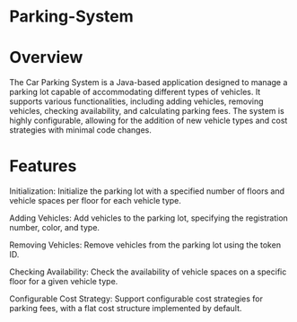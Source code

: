 # Parking-System
# Overview
The Car Parking System is a Java-based application designed to manage a parking lot capable of accommodating different types of vehicles. It supports various functionalities, including adding vehicles, removing vehicles, checking availability, and calculating parking fees. The system is highly configurable, allowing for the addition of new vehicle types and cost strategies with minimal code changes.

# Features
 Initialization: Initialize the parking lot with a specified number of floors and vehicle spaces per floor for each vehicle type.
  
Adding Vehicles: Add vehicles to the parking lot, specifying the registration number, color, and type.

Removing Vehicles: Remove vehicles from the parking lot using the token ID.

Checking Availability: Check the availability of vehicle spaces on a specific floor for a given vehicle type.

Configurable Cost Strategy: Support configurable cost strategies for parking fees, with a flat cost structure implemented by default.
